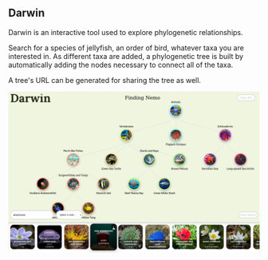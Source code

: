 ## Darwin

Darwin is an interactive tool used to explore phylogenetic relationships.

Search for a species of jellyfish, an order of bird, whatever taxa you are interested in.
As different taxa are added, a phylogenetic tree is built by automatically adding
the nodes necessary to connect all of the taxa.

A tree's URL can be generated for sharing the tree as well.

![Tree editor example with tree of anhinga and cormorants](public/screenshot-latest.png)
